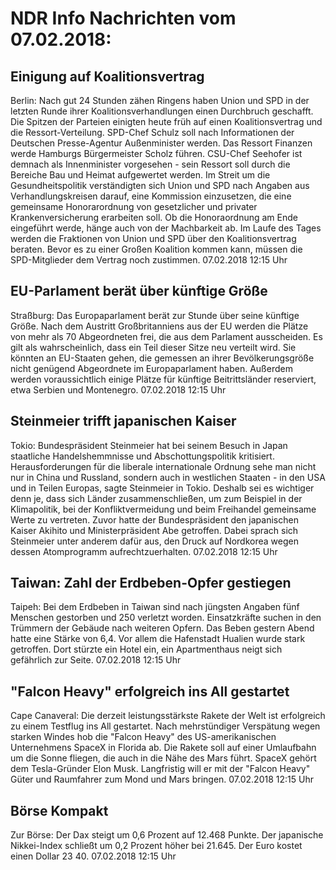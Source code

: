 # NDR Info Nachrichten vom 07.02.2018:


## Einigung auf Koalitionsvertrag
Berlin: Nach gut 24 Stunden zähen Ringens haben Union und SPD in der letzten Runde ihrer Koalitionsverhandlungen einen Durchbruch geschafft. Die Spitzen der Parteien einigten heute früh auf einen Koalitionsvertrag und die Ressort-Verteilung. SPD-Chef Schulz soll nach Informationen der Deutschen Presse-Agentur Außenminister werden. Das Ressort Finanzen werde Hamburgs Bürgermeister Scholz führen. CSU-Chef Seehofer ist demnach als Innenminister vorgesehen - sein Ressort soll durch die Bereiche Bau und Heimat aufgewertet werden. Im Streit um die Gesundheitspolitik verständigten sich Union und SPD nach Angaben aus Verhandlungskreisen darauf, eine Kommission einzusetzen, die eine gemeinsame Honorarordnung von gesetzlicher und privater Krankenversicherung erarbeiten soll. Ob die Honoraordnung am Ende eingeführt werde, hänge auch von der Machbarkeit ab. Im Laufe des Tages werden die Fraktionen von Union und SPD über den Koalitionsvertrag beraten. Bevor es zu einer Großen Koalition kommen kann, müssen die SPD-Mitglieder dem Vertrag noch zustimmen. 07.02.2018 12:15 Uhr 

## EU-Parlament berät über künftige Größe
Straßburg: Das Europaparlament berät zur Stunde über seine künftige Größe. Nach dem Austritt Großbritanniens aus der EU werden die Plätze von mehr als 70 Abgeordneten frei, die aus dem Parlament ausscheiden. Es gilt als wahrscheinlich, dass ein Teil dieser Sitze neu verteilt wird. Sie könnten an EU-Staaten gehen, die gemessen an ihrer Bevölkerungsgröße nicht genügend Abgeordnete im Europaparlament haben. Außerdem werden voraussichtlich einige Plätze für künftige Beitrittsländer reserviert, etwa Serbien und Montenegro. 07.02.2018 12:15 Uhr 

## Steinmeier trifft japanischen Kaiser
Tokio:  	Bundespräsident Steinmeier hat bei seinem Besuch in Japan staatliche Handelshemmnisse und Abschottungspolitik kritisiert. Herausforderungen für die liberale internationale Ordnung sehe man nicht nur in China und Russland, sondern auch in westlichen Staaten - in den USA und in Teilen Europas, sagte Steinmeier in Tokio. Deshalb sei es wichtiger denn je, dass sich Länder zusammenschließen, um zum Beispiel in der Klimapolitik, bei der Konfliktvermeidung und beim Freihandel gemeinsame Werte zu vertreten. Zuvor hatte der Bundespräsident den japanischen Kaiser Akihito und Ministerpräsident Abe getroffen. Dabei sprach sich Steinmeier unter anderem dafür aus, den Druck auf Nordkorea wegen dessen Atomprogramm aufrechtzuerhalten. 07.02.2018 12:15 Uhr 

## Taiwan: Zahl der Erdbeben-Opfer gestiegen
Taipeh: Bei dem Erdbeben in Taiwan sind nach jüngsten Angaben fünf Menschen gestorben und 250 verletzt worden. Einsatzkräfte suchen in den Trümmern der Gebäude nach weiteren Opfern. Das Beben gestern Abend hatte eine Stärke von 6,4. Vor allem die Hafenstadt Hualien wurde stark getroffen. Dort stürzte ein Hotel ein, ein Apartmenthaus neigt sich gefährlich zur Seite. 07.02.2018 12:15 Uhr 

## "Falcon Heavy" erfolgreich ins All gestartet
Cape Canaveral: Die derzeit leistungsstärkste Rakete der Welt ist erfolgreich zu einem Testflug ins All gestartet. Nach mehrstündiger Verspätung wegen starken Windes hob die "Falcon Heavy" des US-amerikanischen Unternehmens SpaceX in Florida ab. Die Rakete soll auf einer Umlaufbahn um die Sonne fliegen, die auch in die Nähe des Mars führt. SpaceX gehört dem Tesla-Gründer Elon Musk. Langfristig will er mit der "Falcon Heavy" Güter und Raumfahrer zum Mond und Mars bringen. 07.02.2018 12:15 Uhr 

## Börse Kompakt
Zur Börse: Der Dax steigt um 0,6 Prozent auf 12.468 Punkte. Der japanische Nikkei-Index schließt um  0,2  Prozent höher bei  21.645. Der Euro kostet einen Dollar 23 40. 07.02.2018 12:15 Uhr 

